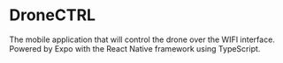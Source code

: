 # DroneCTRL
The mobile application that will control the drone over the WIFI interface. Powered by Expo with the React Native framework using TypeScript.

